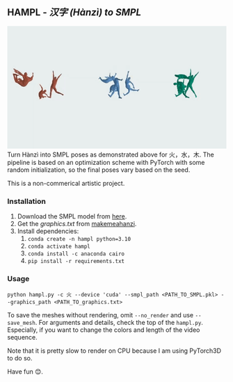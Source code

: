 ## HAMPL - *汉字 (Hànzì) to SMPL*

![Example header picture](example.gif)
Turn Hànzì into SMPL poses as demonstrated above for 火，水，木. The pipeline is based on an optimization scheme with PyTorch with some random initialization, so the final poses vary based on the seed.

This is a non-commerical artistic project.

### Installation
1. Download the SMPL model from [here](https://smpl.is.tue.mpg.de/).
2. Get the *graphics.txt* from [makemeahanzi](https://github.com/skishore/makemeahanzi).
3. Install dependencies:
   1. ```conda create -n hampl python=3.10```
   2. ```conda activate hampl```
   3. ```conda install -c anaconda cairo```
   4. ```pip install -r requirements.txt```

### Usage
```python hampl.py -c 火 --device 'cuda' --smpl_path <PATH_TO_SMPL.pkl> --graphics_path <PATH_TO_graphics.txt> ```

To save the meshes without rendering, omit ```--no_render``` and use ```--save_mesh```. For arguments and details, check the top of the ```hampl.py```. Especially, if you want to change the colors and length of the video sequence.

Note that it is pretty slow to render on CPU because I am using PyTorch3D to do so.

Have fun 😊.
